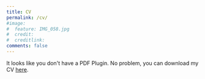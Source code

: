 ```yaml
---
title: CV
permalink: /cv/
#image:
#  feature: IMG_058.jpg
#  credit: 
#  creditlink: 
comments: false
---
```




  <object width="100%" height="100%" type="application/pdf" data="/_assets/extras/AlistairEverettCV.pdf#pagemode=none" id="pdf_content">
    <p>It looks like you don't have a PDF Plugin.
      No problem, you can download my CV <a href="/assets/extras/AlistairEverettCV.pdf">here</a>.</p>
  </object>
 


